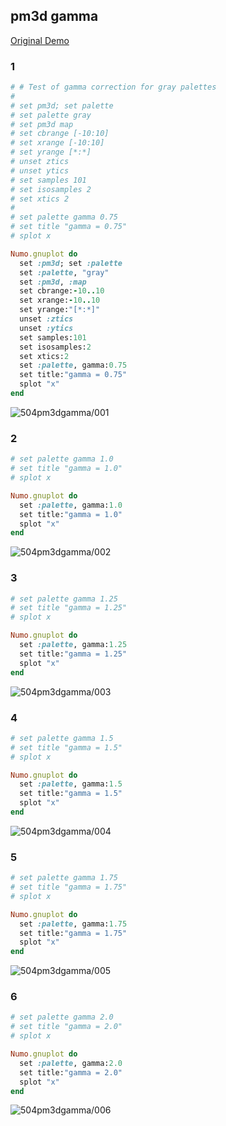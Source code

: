 ## pm3d gamma
[Original Demo](http://gnuplot.sourceforge.net/demo_4.6/pm3dgamma.html)

### 1

```ruby
# # Test of gamma correction for gray palettes
#
# set pm3d; set palette
# set palette gray
# set pm3d map
# set cbrange [-10:10]
# set xrange [-10:10]
# set yrange [*:*]
# unset ztics
# unset ytics
# set samples 101
# set isosamples 2
# set xtics 2
#
# set palette gamma 0.75
# set title "gamma = 0.75"
# splot x

Numo.gnuplot do
  set :pm3d; set :palette
  set :palette, "gray"
  set :pm3d, :map
  set cbrange:-10..10
  set xrange:-10..10
  set yrange:"[*:*]"
  unset :ztics
  unset :ytics
  set samples:101
  set isosamples:2
  set xtics:2
  set :palette, gamma:0.75
  set title:"gamma = 0.75"
  splot "x"
end
```
![504pm3dgamma/001](https://raw.githubusercontent.com/ruby-numo/numo-gnuplot-demo/master/gnuplot/md/504pm3dgamma/image/001.png)

### 2

```ruby
# set palette gamma 1.0
# set title "gamma = 1.0"
# splot x

Numo.gnuplot do
  set :palette, gamma:1.0
  set title:"gamma = 1.0"
  splot "x"
end
```
![504pm3dgamma/002](https://raw.githubusercontent.com/ruby-numo/numo-gnuplot-demo/master/gnuplot/md/504pm3dgamma/image/002.png)

### 3

```ruby
# set palette gamma 1.25
# set title "gamma = 1.25"
# splot x

Numo.gnuplot do
  set :palette, gamma:1.25
  set title:"gamma = 1.25"
  splot "x"
end
```
![504pm3dgamma/003](https://raw.githubusercontent.com/ruby-numo/numo-gnuplot-demo/master/gnuplot/md/504pm3dgamma/image/003.png)

### 4

```ruby
# set palette gamma 1.5
# set title "gamma = 1.5"
# splot x

Numo.gnuplot do
  set :palette, gamma:1.5
  set title:"gamma = 1.5"
  splot "x"
end
```
![504pm3dgamma/004](https://raw.githubusercontent.com/ruby-numo/numo-gnuplot-demo/master/gnuplot/md/504pm3dgamma/image/004.png)

### 5

```ruby
# set palette gamma 1.75
# set title "gamma = 1.75"
# splot x

Numo.gnuplot do
  set :palette, gamma:1.75
  set title:"gamma = 1.75"
  splot "x"
end
```
![504pm3dgamma/005](https://raw.githubusercontent.com/ruby-numo/numo-gnuplot-demo/master/gnuplot/md/504pm3dgamma/image/005.png)

### 6

```ruby
# set palette gamma 2.0
# set title "gamma = 2.0"
# splot x

Numo.gnuplot do
  set :palette, gamma:2.0
  set title:"gamma = 2.0"
  splot "x"
end
```
![504pm3dgamma/006](https://raw.githubusercontent.com/ruby-numo/numo-gnuplot-demo/master/gnuplot/md/504pm3dgamma/image/006.png)
